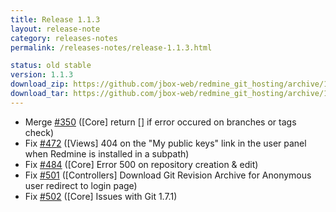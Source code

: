 ```yaml
---
title: Release 1.1.3
layout: release-note
category: releases-notes
permalink: /releases-notes/release-1.1.3.html

status: old stable
version: 1.1.3
download_zip: https://github.com/jbox-web/redmine_git_hosting/archive/1.1.3.zip
download_tar: https://github.com/jbox-web/redmine_git_hosting/archive/1.1.3.tar.gz
---
```


* Merge [#350](https://github.com/jbox-web/redmine_git_hosting/pull/350) ([Core] return [] if error occured on branches or tags check)
* Fix [#472](https://github.com/jbox-web/redmine_git_hosting/issues/472) ([Views] 404 on the "My public keys" link in the user panel when Redmine is installed in a subpath)
* Fix [#484](https://github.com/jbox-web/redmine_git_hosting/issues/484) ([Core] Error 500 on repository creation & edit)
* Fix [#501](https://github.com/jbox-web/redmine_git_hosting/issues/501) ([Controllers] Download Git Revision Archive for Anonymous user redirect to login page)
* Fix [#502](https://github.com/jbox-web/redmine_git_hosting/issues/502) ([Core] Issues with Git 1.7.1)
